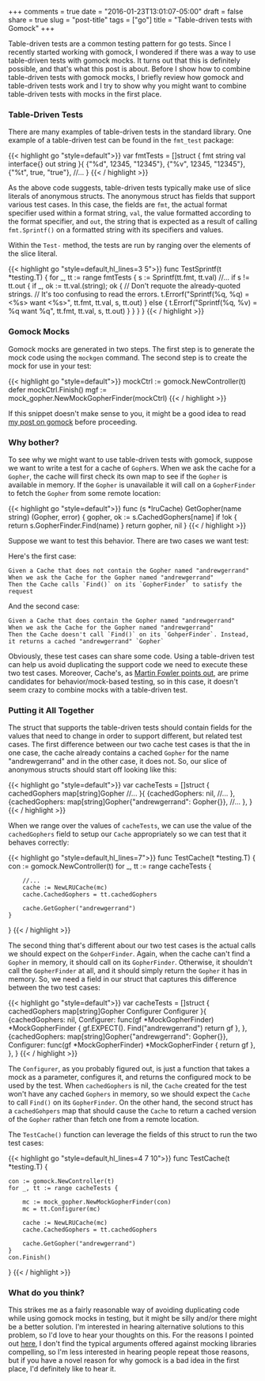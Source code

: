 +++
comments = true
date = "2016-01-23T13:01:07-05:00"
draft = false
share = true
slug = "post-title"
tags = ["go"]
title = "Table-driven tests with Gomock"
+++

Table-driven tests are a common testing pattern for go tests. Since I recently started working with gomock, I wondered if there was a way to use table-driven tests with gomock mocks. It turns out that this is definitely possible, and that's what this post is about. Before I show how to combine table-driven tests with gomock mocks, I briefly review how gomock and table-driven tests work and I try to show why you might want to combine table-driven tests with mocks in the first place.

### Table-Driven Tests

There are many examples of table-driven tests in the standard library. One example of a table-driven test can be found in the `fmt_test` package:

{{< highlight go "style=default">}}
var fmtTests = []struct {
	fmt string
	val interface{}
	out string
}{
	{"%d", 12345, "12345"},
	{"%v", 12345, "12345"},
	{"%t", true, "true"},
    //...
}
{{< / highlight >}}

As the above code suggests, table-driven tests typically make use of slice literals of anonymous structs. The anonymous struct has fields that support various test cases. In this case, the fields are `fmt`, the actual format specifier used within a format string, `val`, the value formatted according to the format specifier, and `out`, the string that is expected as a result of calling `fmt.Sprintf()` on a formatted string with its specifiers and values.

Within the `Test-` method, the tests are run by ranging over the elements of the slice literal.

{{< highlight go "style=default,hl_lines=3 5">}}
func TestSprintf(t *testing.T) {
	for _, tt := range fmtTests {
		s := Sprintf(tt.fmt, tt.val)
		//...
		if s != tt.out {
			if _, ok := tt.val.(string); ok {
				// Don't requote the already-quoted strings.
				// It's too confusing to read the errors.
				t.Errorf("Sprintf(%q, %q) = <%s> want <%s>", tt.fmt, tt.val, s, tt.out)
			} else {
				t.Errorf("Sprintf(%q, %v) = %q want %q", tt.fmt, tt.val, s, tt.out)
			}
		}
	}
}
{{< / highlight >}}

### Gomock Mocks

Gomock mocks are generated in two steps. The first step is to generate the mock code using the `mockgen` command. The second step is to create the mock for use in your test:

{{< highlight go "style=default">}}
mockCtrl := gomock.NewController(t)
defer mockCtrl.Finish()
mgf := mock_gopher.NewMockGopherFinder(mockCtrl)
{{< / highlight >}}

If this snippet doesn't make sense to you, it might be a good idea to read [my post on gomock](http://www.philosophicalhacker.com/post/getting-started-with-gomock/) before proceeding.

### Why bother?

To see why we might want to use table-driven tests with gomock, suppose we want to write a test for a cache of `Gopher`s. When we ask the cache for a `Gopher`, the cache will first check its own map to see if the `Gopher` is available in memory. If the `Gopher` is unavailable it will call on a `GopherFinder` to fetch the `Gopher` from some remote location:

{{< highlight go "style=default">}}
func (s *lruCache) GetGopher(name string) (Gopher, error) {
	gopher, ok := s.CachedGophers[name]
	if !ok {
		return s.GopherFinder.Find(name)
	}
	return gopher, nil
}
{{< / highlight >}}

Suppose we want to test this behavior. There are two cases we want test:

Here's the first case:

```
Given a Cache that does not contain the Gopher named "andrewgerrand"
When we ask the Cache for the Gopher named "andrewgerrand"
Then the Cache calls `Find()` on its `GopherFinder` to satisfy the request
```

And the second case:

```
Given a Cache that does contain the Gopher named "andrewgerrand"
When we ask the Cache for the Gopher named "andrewgerrand"
Then the Cache doesn't call `Find()` on its `GohperFinder`. Instead, it returns a cached "andrewgerrand" `Gopher`
```

Obviously, these test cases can share some code. Using a table-driven test can help us avoid duplicating the support code we need to execute these two test cases. Moreover, Cache's, as [Martin Fowler points out](http://martinfowler.com/articles/mocksArentStubs.html), are prime candidates for behavior/mock-based testing, so in this case, it doesn't seem crazy to combine mocks with a table-driven test.

### Putting it All Together

The struct that supports the table-driven tests should contain fields for the values that need to change in order to support different, but related test cases. The first difference between our two cache test cases is that the in one case, the cache already contains a cached `Gopher` for the name "andrewgerrand" and in the other case, it does not. So, our slice of anonymous structs should start off looking like this:

{{< highlight go "style=default">}}
var cacheTests = []struct {
	cachedGophers map[string]Gopher
	//...
}{
	{cachedGophers: nil,
		//...
	},
	{cachedGophers: map[string]Gopher{"andrewgerrand": Gopher{}},
		//...
	},
}
{{< / highlight >}}

When we range over the values of `cacheTests`, we can use the value of the `cachedGophers` field to setup our `Cache` appropriately so we can test that it behaves correctly:

{{< highlight go "style=default,hl_lines=7">}}
func TestCache(t *testing.T) {
    con := gomock.NewController(t)
	for _, tt := range cacheTests {

		//...
		cache := NewLRUCache(mc)
		cache.CachedGophers = tt.cachedGophers

		cache.GetGopher("andrewgerrand")
	}
}
{{< / highlight >}}

The second thing that's different about our two test cases is the actual calls we should expect on the `GohperFinder`. Again, when the cache can't find a `Gopher` in memory, it should call on its `GopherFinder`. Otherwise, it shouldn't call the `GopherFinder` at all, and it should simply return the `Gopher` it has in memory. So, we need a field in our struct that captures this difference between the two test cases:

{{< highlight go "style=default">}}
var cacheTests = []struct {
	cachedGophers map[string]Gopher
	Configurer    Configurer
}{
    {cachedGophers: nil,
		Configurer: func(gf *MockGopherFinder) *MockGopherFinder {
			gf.EXPECT().
				Find("andrewgerrand")
			return gf
		},
	},
	{cachedGophers: map[string]Gopher{"andrewgerrand": Gopher{}},
		Configurer: func(gf *MockGopherFinder) *MockGopherFinder {
			return gf
		},
	},
}
{{< / highlight >}}

The `Configurer`, as you probably figured out, is just a function that takes a mock as a parameter, configures it, and returns the configured mock to be used by the test. When `cachedGophers` is nil, the `Cache` created for the test won't have any cached `Gophers` in memory, so we should expect the `Cache` to call `Find()` on its `GopherFinder`. On the other hand, the second struct has a `cachedGohpers` map that should cause the `Cache` to return a cached version of the `Gopher` rather than fetch one from a remote location.

The `TestCache()` function can leverage the fields of this struct to run the two test cases:

{{< highlight go "style=default,hl_lines=4 7 10">}}
func TestCache(t *testing.T) {

	con := gomock.NewController(t)
	for _, tt := range cacheTests {

		mc := mock_gopher.NewMockGopherFinder(con)
		mc = tt.Configurer(mc)

		cache := NewLRUCache(mc)
		cache.CachedGophers = tt.cachedGophers

		cache.GetGopher("andrewgerrand")
	}
	con.Finish()
}
{{< / highlight >}}

### What do you think?

This strikes me as a fairly reasonable way of avoiding duplicating code while using gomock mocks in testing, but it might be silly and/or there might be a better solution. I'm interested in hearing alternative solutions to this problem, so I'd love to hear your thoughts on this. For the reasons I pointed out [here](http://www.philosophicalhacker.com/2016/01/13/should-we-use-mocking-libraries-for-go-testing/), I don't find the typical arguments offered against mocking libraries compelling, so I'm less interested in hearing people repeat those reasons, but if you have a novel reason for why gomock is a bad idea in the first place, I'd definitely like to hear it.
